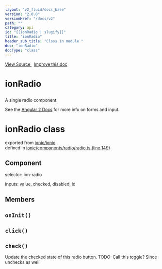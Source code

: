```yaml
---
layout: "v2_fluid/docs_base"
version: "2.0.0"
versionHref: "/docs/v2"
path: ""
category: api
id: "{{ionRadio | slugify}}"
title: "ionRadio"
header_sub_title: "Class in module "
doc: "ionRadio"
docType: "class"
---
```



<div class="improve-docs">
  <a href='http://github.com/driftyco/ionic2/tree/master/ionic/components/radio/radio.ts#L148'>
    View Source
  </a>
  &nbsp;
  <a href='http://github.com/driftyco/ionic2/edit/master/ionic/components/radio/radio.ts#L148'>
    Improve this doc
  </a>
</div>




<h1 class="api-title">

  ionRadio



</h1>





<p>A single radio component.</p>
<p>See the <a href="https://angular.io/docs/js/latest/api/forms/">Angular 2 Docs</a> for more info on forms and input.</p>


<h1 class="class export">ionRadio <span class="type">class</span></h1>
<p class="module">exported from <a href='undefined'>ionic/ionic</a><br/>
defined in <a href="https://github.com/driftyco/ionic2/tree/master/ionic/components/radio/radio.ts#L149-L233">ionic/components/radio/radio.ts (line 149)</a>
</p>
<h2>Component</h2>
  <span>selector: ion-radio</span>

  <span>inputs: value, checked, disabled, id</span>


## Members

<div id="onInit"></div>
<h2>
  <code>onInit()</code>

</h2>












<div id="click"></div>
<h2>
  <code>click()</code>

</h2>












<div id="check"></div>
<h2>
  <code>check()</code>

</h2>

Update the checked state of this radio button.
TODO: Call this toggle? Since unchecks as well











